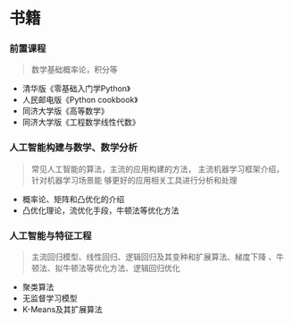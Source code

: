# 书籍

### 前置课程

> 数学基础概率论，积分等

- 清华版《零基础入门学Python》
- 人民邮电版《Python cookbook》
- 同济大学版《高等数学》
- 同济大学版《工程数学线性代数》

### 人工智能构建与数学、数学分析

> 常见人工智能的算法，主流的应用构建的方法，
> 主流机器学习框架介绍，针对机器学习场景能
> 够更好的应用相关工具进行分析和处理

- 概率论、矩阵和凸优化的介绍
- 凸优化理论，流优化手段，牛顿法等优化方法

### 人工智能与特征工程

> 主流回归模型、线性回归、逻辑回归及其变种和扩展算法、梯度下降
> 、牛顿法、拟牛顿法等优化方法、逻辑回归优化

- 聚类算法
- 无监督学习模型
- K-Means及其扩展算法